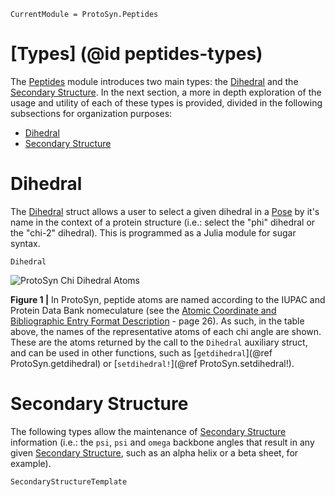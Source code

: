 ```@meta
CurrentModule = ProtoSyn.Peptides
```


# [Types] (@id peptides-types)

The [Peptides](@ref) module introduces two main types: the [Dihedral](@ref) and the [Secondary Structure](@ref). In the next section, a more in depth exploration of the usage and utility of each of these types is provided, divided in the following subsections for organization purposes:

+ [Dihedral](@ref)
+ [Secondary Structure](@ref)

# Dihedral

The [Dihedral](@ref) struct allows a user to select a given dihedral in a [Pose](@ref) by it's name in the context of a protein structure (i.e.: select the "phi" dihedral or the "chi-2" dihedral). This is programmed as a Julia module for sugar syntax.

```@docs
Dihedral
```

![ProtoSyn Chi Dihedral Atoms](../../../assets/ProtoSyn-chi-dihedral-atoms.png)

**Figure 1 |** In ProtoSyn, peptide atoms are named according to the IUPAC and Protein Data Bank nomeculature (see the [Atomic Coordinate and Bibliographic Entry Format Description](https://cdn.rcsb.org/wwpdb/docs/documentation/file-format/PDB_format_1992.pdf) - page 26). As such, in the table above, the names of the representative atoms of each chi angle are shown. These are the atoms returned by the call to the `Dihedral` auxiliary struct, and can be used in other functions, such as [`getdihedral`](@ref ProtoSyn.getdihedral) or [`setdihedral!`](@ref ProtoSyn.setdihedral!).

# Secondary Structure

The following types allow the maintenance of [Secondary Structure](@ref) information (i.e.: the `psi`, `psi` and `omega` backbone angles that result in any given [Secondary Structure](@ref), such as an alpha helix or a beta sheet, for example).

```@docs
SecondaryStructureTemplate
```